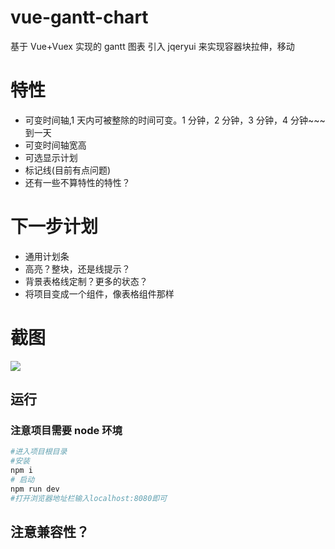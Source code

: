 # vue-gantt-chart

基于 Vue+Vuex 实现的 gantt 图表
引入 jqeryui 来实现容器块拉伸，移动

# 特性

- 可变时间轴,1 天内可被整除的时间可变。1 分钟，2 分钟，3 分钟，4 分钟~~~到一天
- 可变时间轴宽高
- 可选显示计划
- 标记线(目前有点问题)
- 还有一些不算特性的特性？

# 下一步计划

- 通用计划条
- 高亮？整块，还是线提示？
- 背景表格线定制？更多的状态？
- 将项目变成一个组件，像表格组件那样

# 截图

![](https://raw.githubusercontent.com/w1301625107/vue-gantt-chart/master/screenshot/page1.png)

## 运行

### 注意项目需要 node 环境

```bash
#进入项目根目录
#安装
npm i
# 启动
npm run dev
#打开浏览器地址栏输入localhost:8080即可
```

## 注意兼容性？
